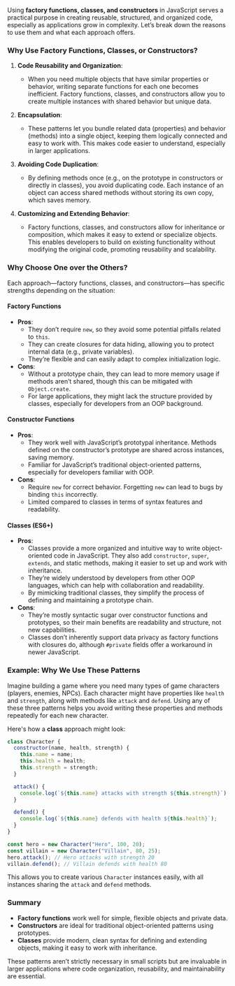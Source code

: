 Using **factory functions, classes, and constructors** in JavaScript serves a practical purpose in creating reusable, structured, and organized code, especially as applications grow in complexity. Let’s break down the reasons to use them and what each approach offers.

### Why Use Factory Functions, Classes, or Constructors?

1. **Code Reusability and Organization**:
   - When you need multiple objects that have similar properties or behavior, writing separate functions for each one becomes inefficient. Factory functions, classes, and constructors allow you to create multiple instances with shared behavior but unique data.

2. **Encapsulation**:
   - These patterns let you bundle related data (properties) and behavior (methods) into a single object, keeping them logically connected and easy to work with. This makes code easier to understand, especially in larger applications.

3. **Avoiding Code Duplication**:
   - By defining methods once (e.g., on the prototype in constructors or directly in classes), you avoid duplicating code. Each instance of an object can access shared methods without storing its own copy, which saves memory.

4. **Customizing and Extending Behavior**:
   - Factory functions, classes, and constructors allow for inheritance or composition, which makes it easy to extend or specialize objects. This enables developers to build on existing functionality without modifying the original code, promoting reusability and scalability.

### Why Choose One over the Others?

Each approach—factory functions, classes, and constructors—has specific strengths depending on the situation:

#### Factory Functions
   - **Pros**:
     - They don’t require `new`, so they avoid some potential pitfalls related to `this`.
     - They can create closures for data hiding, allowing you to protect internal data (e.g., private variables).
     - They’re flexible and can easily adapt to complex initialization logic.
   - **Cons**:
     - Without a prototype chain, they can lead to more memory usage if methods aren’t shared, though this can be mitigated with `Object.create`.
     - For large applications, they might lack the structure provided by classes, especially for developers from an OOP background.

#### Constructor Functions
   - **Pros**:
     - They work well with JavaScript’s prototypal inheritance. Methods defined on the constructor’s prototype are shared across instances, saving memory.
     - Familiar for JavaScript’s traditional object-oriented patterns, especially for developers familiar with OOP.
   - **Cons**:
     - Require `new` for correct behavior. Forgetting `new` can lead to bugs by binding `this` incorrectly.
     - Limited compared to classes in terms of syntax features and readability.

#### Classes (ES6+)
   - **Pros**:
     - Classes provide a more organized and intuitive way to write object-oriented code in JavaScript. They also add `constructor`, `super`, `extends`, and static methods, making it easier to set up and work with inheritance.
     - They’re widely understood by developers from other OOP languages, which can help with collaboration and readability.
     - By mimicking traditional classes, they simplify the process of defining and maintaining a prototype chain.
   - **Cons**:
     - They’re mostly syntactic sugar over constructor functions and prototypes, so their main benefits are readability and structure, not new capabilities.
     - Classes don’t inherently support data privacy as factory functions with closures do, although `#private` fields offer a workaround in newer JavaScript.

### Example: Why We Use These Patterns

Imagine building a game where you need many types of game characters (players, enemies, NPCs). Each character might have properties like `health` and `strength`, along with methods like `attack` and `defend`. Using any of these three patterns helps you avoid writing these properties and methods repeatedly for each new character.

Here's how a **class** approach might look:

```javascript
class Character {
  constructor(name, health, strength) {
    this.name = name;
    this.health = health;
    this.strength = strength;
  }

  attack() {
    console.log(`${this.name} attacks with strength ${this.strength}`);
  }

  defend() {
    console.log(`${this.name} defends with health ${this.health}`);
  }
}

const hero = new Character("Hero", 100, 20);
const villain = new Character("Villain", 80, 25);
hero.attack(); // Hero attacks with strength 20
villain.defend(); // Villain defends with health 80
```

This allows you to create various `Character` instances easily, with all instances sharing the `attack` and `defend` methods.

### Summary

- **Factory functions** work well for simple, flexible objects and private data.
- **Constructors** are ideal for traditional object-oriented patterns using prototypes.
- **Classes** provide modern, clean syntax for defining and extending objects, making it easy to work with inheritance.

These patterns aren’t strictly necessary in small scripts but are invaluable in larger applications where code organization, reusability, and maintainability are essential.
